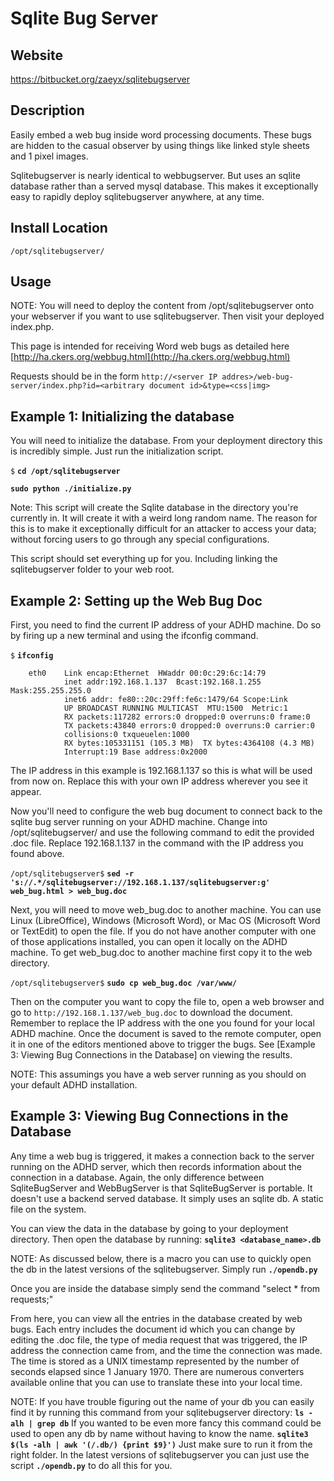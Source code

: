 
Sqlite Bug Server
==============

Website
-------

<https://bitbucket.org/zaeyx/sqlitebugserver>

Description
-----------

Easily embed a web bug inside word processing documents. These bugs are
hidden to the casual observer by using things like linked style sheets and 1 pixel images.

Sqlitebugserver is nearly identical to webbugserver.  But uses an sqlite database
rather than a served mysql database.  This makes it exceptionally easy to rapidly
deploy sqlitebugserver anywhere, at any time.


Install Location
----------------

`/opt/sqlitebugserver/`

Usage
-----
NOTE: You will need to deploy the content from /opt/sqlitebugserver onto your webserver if you want to use sqlitebugserver.  Then visit your deployed index.php.  

This page is intended for receiving Word web bugs as detailed here [http://ha.ckers.org/webbug.html](http://ha.ckers.org/webbug.html)

Requests should be in the form `http://<server IP addres>/web-bug-server/index.php?id=<arbitrary document id>&type=<css|img>`


Example 1: Initializing the database
------------------------------------

You will need to initialize the database.  From your deployment directory
this is incredibly simple.  Just run the initialization script.

`$` **`cd /opt/sqlitebugserver`**

**`sudo python ./initialize.py`**

Note: This script will create the Sqlite database in the directory you're 
currently in.  It will create it with a weird long random name.  The reason
for this is to make it exceptionally difficult for an attacker to access your
data; without forcing users to go through any special configurations.

This script should set everything up for you.  Including linking the sqlitebugserver folder to your web root.

Example 2: Setting up the Web Bug Doc
-------------------------------------

First, you need to find the current IP address of your ADHD machine. Do
so by firing up a new terminal and using the ifconfig command.

`$` **`ifconfig`**

        eth0    Link encap:Ethernet  HWaddr 00:0c:29:6c:14:79
                inet addr:192.168.1.137  Bcast:192.168.1.255  Mask:255.255.255.0
                inet6 addr: fe80::20c:29ff:fe6c:1479/64 Scope:Link
                UP BROADCAST RUNNING MULTICAST  MTU:1500  Metric:1
                RX packets:117282 errors:0 dropped:0 overruns:0 frame:0
                TX packets:43840 errors:0 dropped:0 overruns:0 carrier:0
                collisions:0 txqueuelen:1000
                RX bytes:105331151 (105.3 MB)  TX bytes:4364108 (4.3 MB)
                Interrupt:19 Base address:0x2000

The IP address in this example is 192.168.1.137 so this is what will be
used from now on. Replace this with your own IP address wherever you see it appear.

Now you'll need to configure the web bug document to connect back to the
sqlite bug server running on your ADHD machine. Change into
/opt/sqlitebugserver/ and use the following command to edit the provided
.doc file. Replace 192.168.1.137 in the command with the IP address you found above.

`/opt/sqlitebugserver$` **`sed -r 's://.*/sqlitebugserver://192.168.1.137/sqlitebugserver:g' web_bug.html > web_bug.doc`**

Next, you will need to move web\_bug.doc to another machine. You can use
Linux (LibreOffice), Windows (Microsoft Word), or Mac OS (Microsoft Word
or TextEdit) to open the file. If you do not have another computer with
one of those applications installed, you can open it locally on the ADHD
machine. To get web\_bug.doc to another machine first copy it to the web directory.

`/opt/sqlitebugserver$` **`sudo cp web_bug.doc /var/www/`**

Then on the computer you want to copy the file to, open a web browser
and go to `http://192.168.1.137/web_bug.doc` to
download the document. Remember to replace the IP address with the one
you found for your local ADHD machine. Once the document is saved to the
remote computer, open it in one of the editors mentioned above to
trigger the bugs. See [Example 3: Viewing Bug Connections in the Database] on viewing the results.

NOTE: This assumings you have a web server running as you should on your default ADHD installation.

Example 3: Viewing Bug Connections in the Database
--------------------------------------------------

Any time a web bug is triggered, it makes a connection back to the
server running on the ADHD server, which then records information about
the connection in a database. Again, the only difference between SqliteBugServer
and WebBugServer is that SqliteBugServer is portable.  It doesn't use a
backend served database.  It simply uses an sqlite db.  A static file 
on the system.

You can view the data in the database by going to your deployment directory.
Then open the database by running: **`sqlite3 <database_name>.db`**

NOTE: As discussed below, there is a macro you can use to quickly open the db in the latest versions of the sqlitebugserver.  Simply run **`./opendb.py`**

Once you are inside the database simply send the command "select * from requests;"

From here, you can view all the entries in the database created by web
bugs. Each entry includes the document id which you can change by
editing the .doc file, the type of media request that was triggered, the
IP address the connection came from, and the time the connection was
made. The time is stored as a UNIX timestamp represented by the number
of seconds elapsed since 1 January 1970. There are numerous converters
available online that you can use to translate these into your local
time.

NOTE: If you have trouble figuring out the name of your db you can easily find it by running this command from your sqlitebugserver directory: **`ls -alh | grep db`**  If you wanted to be even more fancy this command could be used to open any db by name without having to know the name. **`sqlite3 $(ls -alh | awk '(/.db/) {print $9}')`** Just make sure to run it from the right folder.  In the latest versions of sqlitebugserver you can just use the script **`./opendb.py`** to do all this for you.
